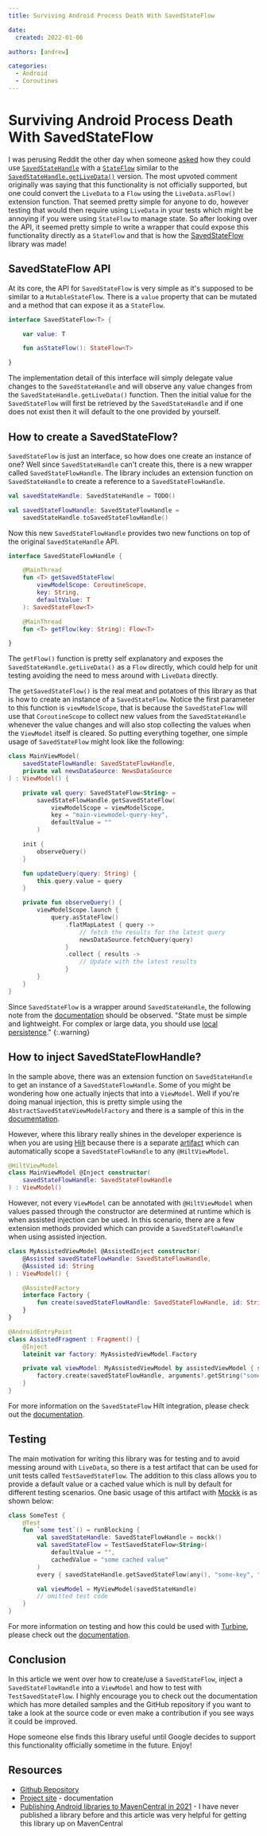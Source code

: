 ```yaml
---
title: Surviving Android Process Death With SavedStateFlow

date:
  created: 2022-01-06

authors: [andrew]

categories:
  - Android
  - Coroutines
---
```


# Surviving Android Process Death With SavedStateFlow

I was perusing Reddit the other day when someone [asked](https://www.reddit.com/r/androiddev/comments/rlxrsr/in_stateflow_how_can_we_save_and_restore_android/) how they could use [`SavedStateHandle`](https://developer.android.com/reference/androidx/lifecycle/SavedStateHandle) with a [`StateFlow`](https://kotlin.github.io/kotlinx.coroutines/kotlinx-coroutines-core/kotlinx.coroutines.flow/-state-flow/) similar to the [`SavedStateHandle.getLiveData()`](https://developer.android.com/topic/libraries/architecture/viewmodel-savedstate) version. The most upvoted comment originally was saying that this functionality is not officially supported, but one could convert the `LiveData` to a `Flow` using the `LiveData.asFlow()` extension function. That seemed pretty simple for anyone to do, however testing that would then require using `LiveData` in your tests which might be annoying if you were using `StateFlow` to manage state. So after looking over the API, it seemed pretty simple to write a wrapper that could expose this functionality directly as a `StateFlow` and that is how the [SavedStateFlow](https://plusmobileapps.com/SavedStateFlow/) library was made!

<!-- more -->

## SavedStateFlow API 

At its core, the API for `SavedStateFlow` is very simple as it's supposed to be similar to a `MutableStateFlow`. There is a `value` property that can be mutated and a method that can expose it as a `StateFlow`. 

```kotlin
interface SavedStateFlow<T> {

    var value: T

    fun asStateFlow(): StateFlow<T>

}
```

The implementation detail of this interface will simply delegate value changes to the `SavedStateHandle` and will observe any value changes from the `SavedStateHandle.getLiveData()` function. Then the initial value for the `SavedStateFlow` will first be retrieved by the `SavedStateHandle` and if one does not exist then it will default to the one provided by yourself. 

## How to create a SavedStateFlow? 

`SavedStateFlow` is just an interface, so how does one create an instance of one? Well since `SavedStateHandle` can't create this, there is a new wrapper called `SavedStateFlowHandle`. The library includes an extension function on `SavedStateHandle` to create a reference to a `SavedStateFlowHandle`. 

```kotlin
val savedStateHandle: SavedStateHandle = TODO() 

val savedStateFlowHandle: SavedStateFlowHandle = 
    savedStateHandle.toSavedStateFlowHandle()
```

Now this new `SavedStateFlowHandle` provides two new functions on top of the original `SavedStateHandle` API. 

```kotlin
interface SavedStateFlowHandle {

    @MainThread
    fun <T> getSavedStateFlow(
        viewModelScope: CoroutineScope,
        key: String,
        defaultValue: T
    ): SavedStateFlow<T>

    @MainThread
    fun <T> getFlow(key: String): Flow<T>

}
```

The `getFlow()` function is pretty self explanatory and exposes the `SavedStateHandle.getLiveData()` as a `Flow` directly, which could help for unit testing avoiding the need to mess around with `LiveData` directly. 

The `getSavedStateFlow()` is the real meat and potatoes of this library as that is how to create an instance of a `SavedStateFlow`. Notice the first parameter to this function is `viewModelScope`, that is because the `SavedStateFlow` will use that `CoroutineScope` to collect new values from the `SavedStateHandle` whenever the value changes and will also stop collecting the values when the `ViewModel` itself is cleared. So putting everything together, one simple usage of `SavedStateFlow` might look like the following: 

```kotlin
class MainViewModel(
    savedStateFlowHandle: SavedStateFlowHandle,
    private val newsDataSource: NewsDataSource
) : ViewModel() {

    private val query: SavedStateFlow<String> =
        savedStateFlowHandle.getSavedStateFlow(
            viewModelScope = viewModelScope,
            key = "main-viewmodel-query-key", 
            defaultValue = ""
        )

    init {
        observeQuery()
    }

    fun updateQuery(query: String) {
        this.query.value = query
    }

    private fun observeQuery() {
        viewModelScope.launch {
            query.asStateFlow()
                .flatMapLatest { query ->
                    // fetch the results for the latest query
                    newsDataSource.fetchQuery(query)
                }
                .collect { results ->
                    // Update with the latest results
                }
        }
    }
}
```

Since `SavedStateFlow` is a wrapper around `SavedStateHandle`, the following note from the [documentation](https://developer.android.com/topic/libraries/architecture/viewmodel-savedstate) should be observed. "State must be simple and lightweight. For complex or large data, you should use [local persistence](https://developer.android.com/topic/libraries/architecture/saving-states#local)."
{:.warning}

## How to inject SavedStateFlowHandle?

In the sample above, there was an extension function on `SavedStateHandle` to get an instance of a `SavedStateFlowHandle`. Some of you might be wondering how one actually injects that into a `ViewModel`. Well if you're doing manual injection, this is pretty simple using the `AbstractSavedStateViewModelFactory` and there is a sample of this in the [documentation](https://plusmobileapps.com/SavedStateFlow/manual-di/). 

However, where this library really shines in the developer experience is when you are using [Hilt](https://developer.android.com/training/dependency-injection/hilt-android) because there is a separate [artifact](https://plusmobileapps.com/SavedStateFlow/setup/#savedstateflow-hilt) which can automatically scope a `SavedStateFlowHandle` to any `@HiltViewModel`. 

```kotlin
@HiltViewModel
class MainViewModel @Inject constructor(
    savedStateFlowHandle: SavedStateFlowHandle
) : ViewModel()
```

However, not every `ViewModel` can be annotated with `@HiltViewModel` when values passed through the constructor are determined at runtime which is when assisted injection can be used. In this scenario, there are a few extension methods provided which can provide a `SavedStateFlowHandle` when using assisted injection. 

```kotlin
class MyAssistedViewModel @AssistedInject constructor(
    @Assisted savedStateFlowHandle: SavedStateFlowHandle,
    @Assisted id: String
) : ViewModel() {

    @AssistedFactory
    interface Factory {
        fun create(savedStateFlowHandle: SavedStateFlowHandle, id: String): MyAssistedViewModel
    }
}

@AndroidEntryPoint
class AssistedFragment : Fragment() {
    @Inject
    lateinit var factory: MyAssistedViewModel.Factory

    private val viewModel: MyAssistedViewModel by assistedViewModel { savedStateFlowHandle ->
        factory.create(savedStateFlowHandle, arguments?.getString("some-argument-key")!!)
    }
}
```

For more information on the `SavedStateFlow` Hilt integration, please check out the [documentation](https://plusmobileapps.com/SavedStateFlow/hilt-di/).

## Testing

The main motivation for writing this library was for testing and to avoid messing around with `LiveData`, so there is a test artifact that can be used for unit tests called `TestSavedStateFlow`. The addition to this class allows you to provide a default value or a cached value which is null by default for different testing scenarios. One basic usage of this artifact with [Mockk](https://mockk.io/) is as shown below: 

```kotlin
class SomeTest {
    @Test
    fun `some test`() = runBlocking {
        val savedStateHandle: SavedStateFlowHandle = mockk()
        val savedStateFlow = TestSavedStateFlow<String>(
            defaultValue = "", 
            cachedValue = "some cached value"
        )
        every { savedStateHandle.getSavedStateFlow(any(), "some-key", "") } returns savedStateFlow

        val viewModel = MyViewModel(savedStateHandle)
        // omitted test code
    }
}
```

For more information on testing and how this could be used with [Turbine](https://github.com/cashapp/turbine), please check out the [documentation](https://plusmobileapps.com/SavedStateFlow/testing/).

## Conclusion 

In this article we went over how to create/use a `SavedStateFlow`, inject a `SavedStateFlowHandle` into a `ViewModel` and how to test with `TestSavedStateFlow`. I highly encourage you to check out the documentation which has more detailed samples and the GitHub repository if you want to take a look at the source code or even make a contribution if you see ways it could be improved. 

Hope someone else finds this library useful until Google decides to support this functionality officially sometime in the future. Enjoy!

## Resources

* [Github Repository](https://github.com/plusmobileapps/SavedStateFlow)
* [Project site](https://plusmobileapps.com/SavedStateFlow/) - documentation
* [Publishing Android libraries to MavenCentral in 2021](https://getstream.io/blog/publishing-libraries-to-mavencentral-2021/) - I have never published a library before and this article was very helpful for getting this library up on MavenCentral